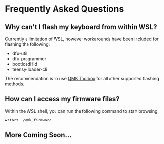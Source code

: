 # Frequently Asked Questions

## Why can't I flash my keyboard from within WSL?

Currently a limitation of WSL, however workarounds have been included for flashing the following:

* dfu-util
* dfu-programmer
* bootloadHid
* teensy-loader-cli

The recommendation is to use [QMK Toolbox](https://github.com/qmk/qmk_toolbox) for all other supported flashing methods.

## How can I access my firmware files?

Within the WSL shell, you can run the following command to start browsing

```console
wstart ~/qmk_firmware
```

## More Coming Soon...
